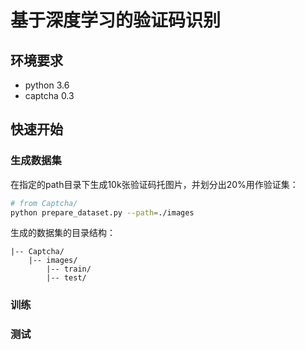 # 基于深度学习的验证码识别

## 环境要求

* python 3.6
* captcha 0.3

## 快速开始

### 生成数据集

在指定的path目录下生成10k张验证码托图片，并划分出20%用作验证集：

```bash
# from Captcha/
python prepare_dataset.py --path=./images
```

生成的数据集的目录结构：

```
|-- Captcha/
	|-- images/
		|-- train/
		|-- test/
```

### 训练

### 测试

